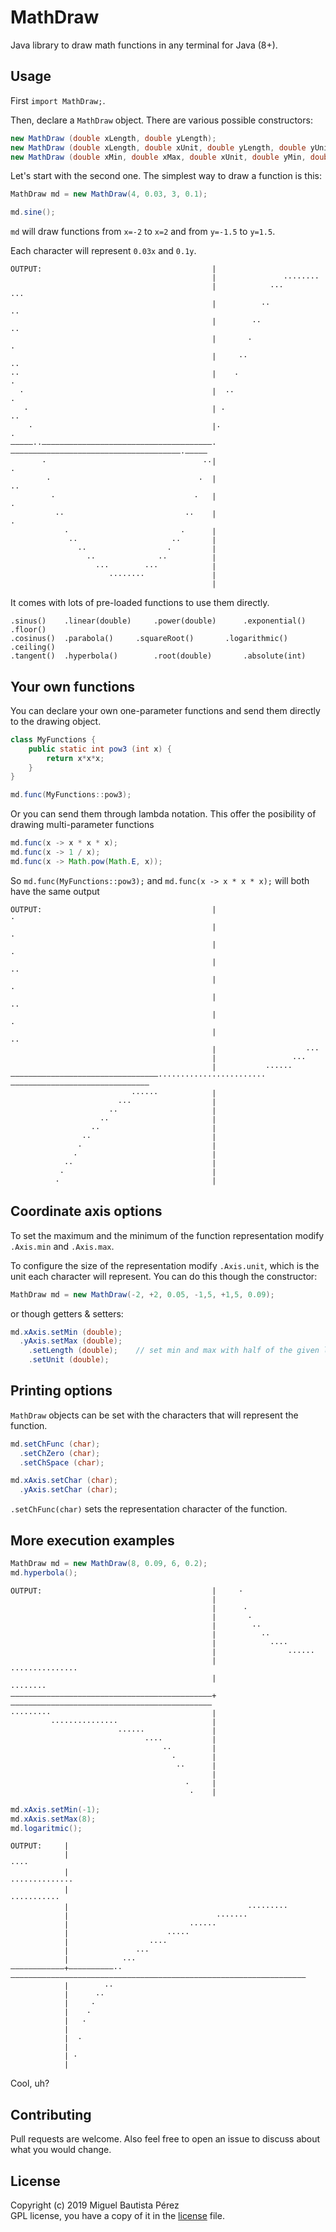 MathDraw
========
Java library to draw math functions in any terminal for Java (8+).

Usage
-----
First `import MathDraw;`.

Then, declare a `MathDraw` object. There are various possible constructors:

```java
new MathDraw (double xLength, double yLength);
new MathDraw (double xLength, double xUnit, double yLength, double yUnit);
new MathDraw (double xMin, double xMax, double xUnit, double yMin, double yMax, double yUnit);
```
Let's start with the second one. The simplest way to draw a function is this:

```java
MathDraw md = new MathDraw(4, 0.03, 3, 0.1);

md.sine();
```
`md` will draw functions from `x=-2` to `x=2` and from `y=-1.5` to `y=1.5`.

Each character will represent `0.03x` and `0.1y`.

```
OUTPUT:                                      |
                                             |               ········
                                             |            ···        ···
                                             |          ··              ··
                                             |        ··                  ··
                                             |       ·                      ·
                                             |     ··                        ··
··                                           |    ·                            ·
  ·                                          |  ··                              ·
   ·                                         | ·                                 ··
    ·                                        |·                                    ·
—————··——————————————————————————————————————·——————————————————————————————————————·—————
       ·                                   ··|                                       ·
        ·                                 ·  |                                        ··
         ·                               ·   |                                          ·
          ··                           ··    |                                           ·
            ·                         ·      |
             ··                     ··       |
               ··                  ·         |
                 ··              ··          |
                   ···        ···            |
                      ········               |
                                             |

```

It comes with lots of pre-loaded functions to use them directly.

```
.sinus()	.linear(double)		.power(double)		.exponential()	.floor()
.cosinus()	.parabola()		.squareRoot()		.logarithmic()	.ceiling()
.tangent()	.hyperbola()		.root(double)		.absolute(int)
```

Your own functions
------------------
You can declare your own one-parameter functions and send them directly to the drawing object.

```java
class MyFunctions {
    public static int pow3 (int x) {
        return x*x*x;
    }
}

md.func(MyFunctions::pow3);
```
Or you can send them through lambda notation. This offer the posibility of drawing multi-parameter functions

```java
md.func(x -> x * x * x);
md.func(x -> 1 / x);
md.func(x -> Math.pow(Math.E, x));
```
So `md.func(MyFunctions::pow3);` and `md.func(x -> x * x * x);` will both have the same output

```
OUTPUT:                                      |                                 ·
                                             |                                ·
                                             |                               ·
                                             |                             ··
                                             |                            ·
                                             |                          ··
                                             |                         ·
                                             |                       ··
                                             |                    ···
                                             |                 ···
                                             |           ······
—————————————————————————————————························———————————————————————————————
                           ······            |
                        ···                  |
                      ··                     |
                    ··                       |
                  ··                         |
                ··                           |
               ·                             |
              ·                              |
            ··                               |
           ·                                 |
          ·                                  |
```

Coordinate axis options
-----------------------
To set the maximum and the minimum of the function representation modify `.Axis.min` and `.Axis.max`.

To configure the size of the representation modify `.Axis.unit`, which is the unit each character will represent.
You can do this though the constructor:

```java
MathDraw md = new MathDraw(-2, +2, 0.05, -1,5, +1,5, 0.09);
```
or though getters & setters:

```java
md.xAxis.setMin (double);
  .yAxis.setMax (double);
	.setLength (double);	// set min and max with half of the given length
	.setUnit (double);
```

Printing options
----------------
`MathDraw` objects can be set with the characters that will represent the function.

```java
md.setChFunc (char);
  .setChZero (char);
  .setChSpace (char);

md.xAxis.setChar (char);
  .yAxis.setChar (char);
```
`.setChFunc(char)` sets the representation character of the function.

More execution examples
-----------------------
```java
MathDraw md = new MathDraw(8, 0.09, 6, 0.2);
md.hyperbola();
```
```
OUTPUT:                                      |     ·
                                             |
                                             |      ·
                                             |       ·
                                             |        ··
                                             |          ··
                                             |            ····
                                             |                ······
                                             |                      ···············
                                             |                                     ········
—————————————————————————————————————————————+—————————————————————————————————————————————
·········                                    |
         ···············                     |
                        ······               |
                              ····           |
                                  ··         |
                                    ·        |
                                     ··      |
                                             |
                                       ·     |
                                        ·    |
```
```java
md.xAxis.setMin(-1);
md.xAxis.setMax(8);
md.logaritmic();
```
```
OUTPUT:     |
            |                                                                          ····
            |                                                            ··············
            |                                                 ···········
            |                                        ·········
            |                                 ·······
            |                           ······
            |                      ·····
            |                  ····
            |               ···
            |            ···
————————————+——————————··——————————————————————————————————————————————————————————————————
            |        ··
            |      ··
            |     ·
            |    ·
            |   ·
            |
            |  ·
            |
            | ·
            |
```

Cool, uh?

Contributing
------------
Pull requests are welcome. Also feel free to open an issue to discuss about what you would change.

License
-------
Copyright	(c)	2019	Miguel Bautista Pérez  
GPL license, you have a copy of it in the [license](https://gitlab.com/makuto/mathdraw/blob/master/LICENSE) file.

